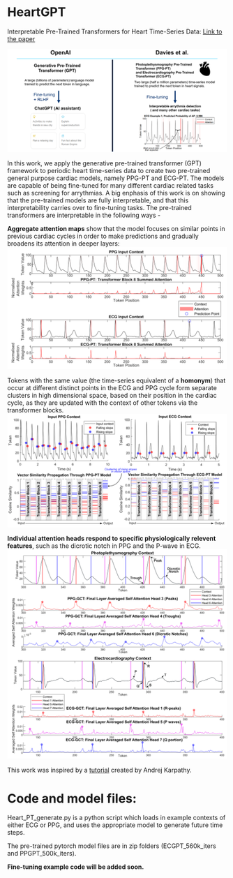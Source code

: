 # HeartGPT
Interpretable Pre-Trained Transformers for Heart Time-Series Data: 
[Link to the paper](https://www.arxiv.org/abs/2407.20775)

![GPT_comparison](figures/Comparison_slide_cropped.png)

In this work,  we apply the generative pre-trained transformer (GPT) framework to periodic heart time-series data to create two pre-trained general purpose cardiac models, namely PPG-PT and ECG-PT. The models are capable of being fine-tuned for many different cardiac related tasks such as screening for arrythmias. A big enphasis of this work is on showing that the pre-trained models are fully interpretable, and that this interpretability carries over to fine-tuning tasks. The pre-trained transformers are interpretable in the following ways -

**Aggregate attention maps** show that the model focuses on similar points in previous cardiac cycles in order to make predictions and gradually broadens its attention in deeper layers:
![Aggregate Attention](figures/aggregate_attention_edit.png)

Tokens with the same value (the time-series equivalent of a **homonym**) that occur at different distinct points in the ECG and PPG cycle form separate clusters in high dimensional space, based on their position in the cardiac cycle, as they are updated with the context of other tokens via the transformer blocks.
![Homonyms](figures/homonyms_vector_similarity.png)

**Individual attention heads respond to specific physiologically relevent features**, such as the dicrotic notch in PPG and the P-wave in ECG.
![individual_heads](figures/SA_individual_edit.png)


This work was inspired by a [tutorial](https://github.com/karpathy/nanoGPT) created by Andrej Karpathy.

# Code and model files:
Heart_PT_generate.py is a python script which loads in example contexts of either ECG or PPG, and uses the appropriate model to generate future time steps.

The pre-trained pytorch model files are in zip folders (ECGPT_560k_iters and PPGPT_500k_iters).

**Fine-tuning example code will be added soon.**

